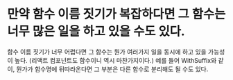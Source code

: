 # 만약 함수 이름 짓기가 복잡하다면 그 함수는 너무 많은 일을 하고 있을 수도 있다.

함수 이름 짓기가 너무 어렵다면 그 함수는 뭔가 여러가지 일을 동시에 하고 있을 가능성이 높다. (리액트 컴포넌트도 함수이니 역시 마찬가지이다.)
예를 들어 WithSuffix와 같이, 뭔가가 함수명에 뒤따라온다면 그 부분은 다른 함수로 분리해도 될 수도 있다.